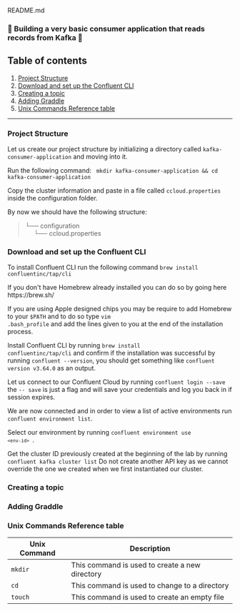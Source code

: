 README.md

### :rotating_light: Building a very basic consumer application that reads records from Kafka :rotating_light:

## Table of contents
1. [Project Structure](#project-structure)
2. [Download and set up the Confluent CLI](#download-and-set-up-the-confluent-cli) 
3. [Creating a topic](#creating-a-topic) 
4. [Adding Graddle](#adding-graddle) 
5. [Unix Commands Reference table](#unix-commands-reference-table)

---

### Project Structure
<p> Let us create our project structure by initializing a directory called <code>kafka-consumer-application</code> and moving into it.<br> <p></p> Run the following command: <code> mkdir kafka-consumer-application && cd kafka-consumer-application </code> </p>

<p>Copy the cluster information and paste in a file called <code>ccloud.properties</code> inside the configuration folder.</p>

<p>
By now we should have the following structure:

> └── configuration
> <br> &nbsp;&nbsp;&nbsp;&nbsp;    └── ccloud.properties
</p>

### Download and set up the Confluent CLI
<p>
To install Confluent CLI run the following command <code>brew install confluentinc/tap/cli</code>

<p>If you don't have Homebrew already installed you can do so by going here https://brew.sh/ </p>


If you are using Apple designed chips you may be require to add Homebrew to your <code>$PATH</code> and to do so type <code>vim .bash_profile</code> and add the lines given to you at the end of the installation process.

Install Confluent CLI by running <code>brew install confluentinc/tap/cli</code> and confirm if the installation was successful by running <code>confluent --version</code>, you should get something like <code>confluent version v3.64.0</code> as an output.
</p>

<p>
Let us connect to our Confluent Cloud by running <code>confluent login --save</code> the <code>-- save</code> is just a flag and will save your credentials and log you back in if session expires.

We are now connected and in order to view a list of active environments run <code>confluent environment list</code>.

Select our environment by running <code>confluent environment use `<env-id>` </code>.

Get the cluster ID previously created at the beginning of the lab by running <code>confluent kafka cluster list</code>
Do not create another API key as we cannot override the one we created when we first instantiated our cluster.
</p>

### Creating a topic



### Adding Graddle






### Unix Commands Reference table

| Unix Command| Description |
| ----------- | ----------- |
| <code>mkdir</code>       | This command is used to create a new directory|
| <code>cd</code>   | This command is used to change to a directory        |
| <code>touch</code>   | This command is used to create an empty file        |


